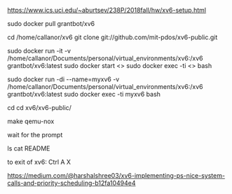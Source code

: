 https://www.ics.uci.edu/~aburtsev/238P/2018fall/hw/xv6-setup.html

sudo docker pull grantbot/xv6

cd /home/callanor/xv6
git clone git://github.com/mit-pdos/xv6-public.git

sudo docker run -it -v /home/callanor/Documents/personal/virtual_environments/xv6:/xv6 grantbot/xv6:latest
sudo docker start <<name>>
sudo docker exec -ti <<name>> bash

sudo docker run -di --name=myxv6 -v /home/callanor/Documents/personal/virtual_environments/xv6:/xv6 grantbot/xv6:latest
sudo docker exec -ti myxv6 bash

cd cd xv6/xv6-public/

make qemu-nox

wait for the prompt

ls
cat README

to exit of xv6: Ctrl A X

https://medium.com/@harshalshree03/xv6-implementing-ps-nice-system-calls-and-priority-scheduling-b12fa10494e4